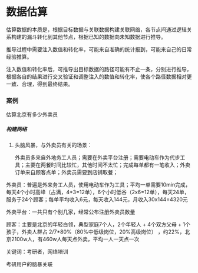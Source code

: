 # 数据估算

估算数据的本质是，根据目标数据与关联数据构建关联网络，各节点间通过逻辑关系构建的漏斗转化到其他节点，根据已知的数据向未知数据进行推导。

推导过程中需要注入数值和转化率，可能来自准确的统计报到，可能来自己的日常经验推算。

注入数值和转化率后，可推导出目标数据的路径可能有不止一条，分别进行推导，根据各自的结果进行交叉验证和调整注入的数值和转化率，使各个路径数据相对更一致、合理，得到最终结果。



### 案例

估算北京有多少外卖员

##### 构建网络

1. 头脑风暴，与外卖员有关的场景：

    外卖员多来自外地务工人员；需要在外卖平台注册；需要电动车作为代步工具；主要在两餐时间比较忙，其他时间不太忙；完成每单都有一笔收入；外卖订单来自顾客点单；外卖员需要到店铺取餐；



外卖员：普遍是外来务工人员，使用电动车作为工具；平均一单需要10min完成，每天4个小时高峰（占满，4*3=12单），6个小时低谷（2x6=12单），每天24单，服务于24个顾客；每单平均收入6元，每天收入144元，月收入30x144=4320元

外卖平台：一共只有个别几家，经常公布注册外卖员数量

顾客：主要是北京的年轻白领，典型家庭7个人，2个年轻人 + 4个双方父母 + 1个孩子，外卖人群占 2/7*80%（80%中低级岗位，20%高级岗位） ，约22%，北京2100w人，有460w人每天点外卖，平均一人一天点一次

关键词：考研者，网络培训

考研用户的脑暴关联